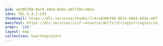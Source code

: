 ```yaml
---
pid: ad30b788-0b74-4864-83da-e6f720cc302a
idno: TRL-5.4.2-L03
thumbnail: https://dlc.services/thumbs/7/4/ad30b788-0b74-4864-83da-e6f720cc302a/full/400,339/0/default.jpg
manifest: https://dlc.services/iiif-resource/delft/string1string2string3/kaartenproject-2007/TRL-5.4.2-L03
order: '156'
layout: map
collection: kaartenproject
---
```

